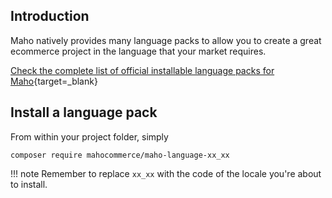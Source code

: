 ## Introduction

Maho natively provides many language packs to allow you to create a great
ecommerce project in the language that your market requires.

[Check the complete list of official installable language packs for Maho](https://packagist.org/?query=maho-language){target=_blank}

## Install a language pack

From within your project folder, simply

```
composer require mahocommerce/maho-language-xx_xx
```

!!! note
    Remember to replace `xx_xx` with the code of the locale you're about to install.